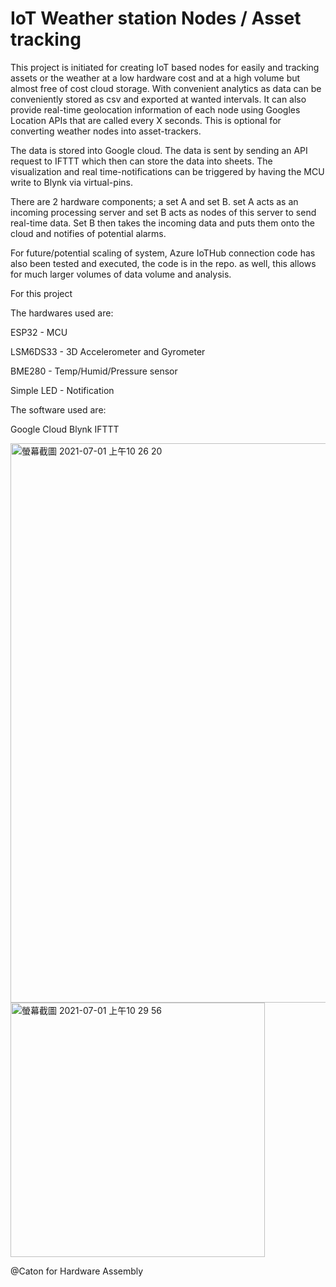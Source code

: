 # IoT Weather station Nodes / Asset tracking

This project is initiated for creating IoT based nodes for easily and tracking assets or the weather at a low hardware cost and at a high volume but almost free of cost cloud storage. With convenient analytics as data can be conveniently stored as csv and exported at wanted intervals. It can also provide real-time geolocation information of each node using Googles Location APIs that are called every X seconds. This is optional for converting weather nodes into asset-trackers.

The data is stored into Google cloud. The data is sent by sending an API request to IFTTT which then can store the data into sheets. 
The visualization and real time-notifications can be triggered by having the MCU write to Blynk via virtual-pins.


There are 2 hardware components; a set A and set B. set A acts as an incoming processing server and set B acts as nodes of this server to send real-time data. Set B then takes the incoming data and puts them onto the cloud and notifies of potential alarms.


For future/potential scaling of system, Azure IoTHub connection code has also been tested and executed, the code is in the repo. as well, this allows for much larger volumes of data volume and analysis.


For this project

The hardwares used are:

ESP32 - MCU

LSM6DS33 - 3D Accelerometer and Gyrometer

BME280 - Temp/Humid/Pressure sensor

Simple LED - Notification 

The software used are:

Google Cloud
Blynk
IFTTT



<img width="895" alt="螢幕截圖 2021-07-01 上午10 26 20" src="https://user-images.githubusercontent.com/56172862/124055634-d590a080-da56-11eb-8a4b-d74912ac6dfb.png">


<img width="407" alt="螢幕截圖 2021-07-01 上午10 29 56" src="https://user-images.githubusercontent.com/56172862/124055892-52237f00-da57-11eb-9ec5-5f7347e8c18a.png">


@Caton for Hardware Assembly
